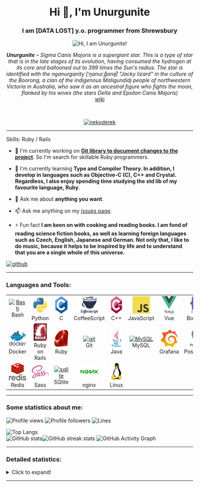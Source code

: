 <h1 align="center">Hi 👋, I'm Unurgunite</h1>
<h3 align="center">I am [DATA LOST] y.o. programmer from Shrewsbury</h3>

<p align="center">
  <img src="https://i.postimg.cc/d0JpxGnc/CXBTC1-T-RYzx-DVy9b3-Fa-Zg-5.jpg" alt="Hi, I am Unurgunite!"/>
</p>
<p align="center">
  <i><b>Unurgunite</b> – Sigma Canis Majoris is a supergiant star. This is a type of star that is in the late stages of its evolution, having consumed the hydrogen at its core and ballooned out to 399 times the Sun's radius. The star is identified with the nganurganity [ˈŋanuɾˌɡ̊aniɟ̊] "Jacky lizard" in the culture of the Boorong, a clan of the indigenous Maligundidj people of northwestern Victoria in Australia, who saw it as an ancestral figure who fights the moon, flanked by his wives (the stars Delta and Epsilon Canis Majoris)</i><br/><a href="https://en.wikipedia.org/wiki/Sigma_Canis_Majoris">wiki</a>
</p><br/>

<p align="center"> <a href="https://github.com/ryo-ma/github-profile-trophy"><img src="https://github-profile-trophy.vercel.app/?username=unurgunite&theme=darkhub" alt="nekoderek" /></a> </p>

---

Skills: Ruby / Rails

- 🔭 I'm currently working on **[Git library to document changes to the project](https://github.com/unurgunite/changelogger)**. So I'm search for skillable Ruby programmers.

- 🌱 I'm currently learning **Type and Compiler Theory. In addition, I develop in languages such as Objective-C (C), C++ and Crystal. Regardless, I also enjoy spending time studying the std lib of my favourite language, Ruby**.
  
- 💬 Ask me about **anything you want**.

- 📫 Ask me anything on my [issues page](https://github.com/unurgunite/unurgunite/issues).

- ⚡ Fun fact **I am keen on with cooking and reading books. I am fond of reading science fiction books, as well as learning foreign languages such as Czech, English, Japanese and German. Not only that, I like to do music, because it helps to be inspired by life and to understand that you are a single whole of this universe.**


[<img src='https://cdn.jsdelivr.net/npm/simple-icons@3.0.1/icons/github.svg' alt='github' height='40'>](https://github.com/unurgunite)  


---

<h3 align="left" id="unurgunite-tech">Languages and Tools:</h3>
<table>
  <tr>
    <td align="center" width="96">
      <a href="#unurgunite-tech">
        <img src="https://www.vectorlogo.zone/logos/gnu_bash/gnu_bash-icon.svg" width="48" height="48" alt="Bash" />
      </a>
      <br>Bash
    </td>
    <td align="center" width="96">
      <a href="#unurgunite-tech">
        <img src="https://raw.githubusercontent.com/devicons/devicon/master/icons/python/python-original.svg" width="48" height="48" alt="Python" />
      </a>
      <br>Python
    </td>
    <td align="center" width="96">
      <a href="#unurgunite-tech">
        <img src="https://raw.githubusercontent.com/devicons/devicon/master/icons/c/c-original.svg" width="48" height="48" alt="C" />
      </a>
      <br>C
    </td>
    <td align="center" width="96">
      <a href="#unurgunite-tech">
        <img src="https://raw.githubusercontent.com/devicons/devicon/master/icons/coffeescript/coffeescript-original-wordmark.svg" width="48" height="48" alt="CoffeeScript" />
      </a>
      <br>CoffeeScript
    </td>
    <td align="center" width="96">
      <a href="#unurgunite-tech">
        <img src="https://raw.githubusercontent.com/devicons/devicon/master/icons/cplusplus/cplusplus-original.svg" width="48" height="48" alt="C++" />
      </a>
      <br>C++
    </td>
    <td align="center" width="96">
      <a href="#unurgunite-tech">
        <img src="https://raw.githubusercontent.com/devicons/devicon/master/icons/javascript/javascript-original.svg" width="48" height="48" alt="JavaScript" />
      </a>
      <br>JavaScript
    </td>
    <td align="center" width="96">
      <a href="#unurgunite-tech" >
        <img src="https://raw.githubusercontent.com/devicons/devicon/master/icons/vuejs/vuejs-original-wordmark.svg" width="48" height="48" alt="Vue" />
      </a>
      <br>Vue
    </td>
    <td align="center" width="96">
      <a href="#unurgunite-tech">
        <img src="https://raw.githubusercontent.com/devicons/devicon/master/icons/bootstrap/bootstrap-plain-wordmark.svg" width="48" height="48" alt="Bootstrap" />
      </a>
      <br>Bootstrap
    </td>
    <td align="center" width="96">
      <a href="#unurgunite-tech">
        <img src="https://upload.wikimedia.org/wikipedia/commons/1/1c/Haskell-Logo.svg" width="48" height="48" alt="Haskell" />
      </a>
      <br>Haskell
    </td>
  </tr>
  <tr>
    <td align="center" width="96"> 
      <a href="#unurgunite-tech" >
        <img src="https://raw.githubusercontent.com/devicons/devicon/master/icons/docker/docker-original-wordmark.svg" width="48" height="48" alt="Docker" />
      </a>
      <br>Docker
    </td>
    <td align="center" width="96">
      <a href="#unurgunite-tech" >
        <img src="https://raw.githubusercontent.com/devicons/devicon/master/icons/rails/rails-original-wordmark.svg" width="48" height="48" alt="Ruby on Rails" />
      </a>
      <br>Ruby on Rails
    </td>
    <td align="center"  width="96">
      <a href="#unurgunite-tech">
        <img src="https://raw.githubusercontent.com/devicons/devicon/master/icons/ruby/ruby-original.svg" width="48" height="48" alt="Ruby" />
      </a>
      <br>Ruby
    </td>
    <td align="center"  width="96">
      <a href="#unurgunite-tech">
        <img src="https://www.vectorlogo.zone/logos/git-scm/git-scm-icon.svg" width="48" height="48" alt="git" />
      </a>
      <br>Git
    </td>
    <td align="center" width="96">
      <a href="#unurgunite-tech">
        <img src="https://raw.githubusercontent.com/devicons/devicon/master/icons/java/java-original.svg" width="48" height="48" alt="Java" />
      </a>
      <br>Java
    </td>
    <td align="center"  width="96">
      <a href="#unurgunite-tech">
        <img src="https://raw.githubusercontent.com/MacroPower/MacroPower/master/img/mysql-original.svg" width="48" height="48" alt="MySQL" />
      </a>
      <br>MySQL
    </td>
    <td align="center" width="96">
      <a href="#unurgunite-tech" >
        <img src="https://raw.githubusercontent.com/grafana/grafana/master/public/img/grafana_icon.svg" width="48" height="48" alt="Grafana" />
      </a>
      <br>Grafana
    </td>
    <td align="center" width="96">
      <a href="#unurgunite-tech" >
        <img src="https://raw.githubusercontent.com/devicons/devicon/master/icons/postgresql/postgresql-original-wordmark.svg" width="48" height="48" alt="PostgreSQL" />
      </a>
      <br>PostgreSQL
    </td>
    <td align="center" width="96">
      <a href="#unurgunite-tech" >
        <img src="https://www.vectorlogo.zone/logos/vagrantup/vagrantup-icon.svg" width="48" height="48" alt="Vagrant" />
      </a>
      <br>Vagrant
    </td>
  </tr>
  <tr>
    <td align="center" width="96">
      <a href="#unurgunite-tech" >
        <img src="https://raw.githubusercontent.com/devicons/devicon/master/icons/redis/redis-original-wordmark.svg" width="48" height="48" alt="Redis" />
      </a>
      <br>Redis
     </td>
    <td align="center" width="96">
      <a href="#unurgunite-tech" >
        <img src="https://raw.githubusercontent.com/devicons/devicon/master/icons/sass/sass-original.svg" width="48" height="48" alt="Sass" />
      </a>
      <br>Sass
     </td>
     <td align="center" width="96">
      <a href="#unurgunite-tech" >
        <img src="https://www.vectorlogo.zone/logos/sqlite/sqlite-icon.svg" width="48" height="48" alt="sqlite" />
      </a>
      <br>SQlite
     </td>
    <td align="center" width="96">
      <a href="#unurgunite-tech" >
        <img src="https://raw.githubusercontent.com/devicons/devicon/master/icons/nginx/nginx-original.svg" width="48" height="48" alt="nginx" />
      </a>
      <br>nginx
     </td>
    <td align="center" width="96">
      <a href="#unurgunite-tech" >
       <img src="https://raw.githubusercontent.com/devicons/devicon/master/icons/linux/linux-original.svg" width="48" height="48" alt="linux" />
      </a>
      <br>Linux
    </td>
</table>

---

<h3 align="left">Some statistics about me:</h3>

<p float="center">
  <img src="https://visitor-badge.glitch.me/badge?page_id=unurgunite" alt="Profile views"/>
  <img src="https://img.shields.io/github/followers/unurgunite?color=green&logo=github" alt="Profile followers"/>
  <img src="https://img.shields.io/badge/From%20my%20first%20%22Hello%2C%20World%22%20I've%20written%20more%20than-988k%20lines%20of%20code!-blue" alt="Lines"/>
  <br>
  
  <img src="https://github-readme-stats.vercel.app/api/top-langs/?username=unurgunite&theme=tokyonight" alt="Top Langs"/><br>
  <img src="https://github-readme-stats.vercel.app/api?username=unurgunite&show_icons=true&count_private=true&theme=tokyonight&hide_rank=1" alt="GitHub stats" align="left"/>
  <img src="https://github-readme-streak-stats.herokuapp.com/?user=unurgunite&theme=tokyonight" alt="GitHub streak stats" />
  <img src="https://activity-graph.herokuapp.com/graph?username=unurgunite" alt="GitHub Activity Graph"/>
</p>

---

<h3>Detailed statistics:</h3>
<details>
  <summary>Click to expand!</summary>
	<img src="https://metrics.lecoq.io/unurgunite?template=classic&base.metadata=0&isocalendar=1&languages=1&introduction=1&stars=1&people=1&gists=1&followup=1&lines=1&activity=1&achievements=1&notable=1&isocalendar.duration=half-year&languages.limit=8&languages.colors=github&languages.threshold=0%25&introduction.title=true&stars.limit=4&people.limit=28&people.size=28&people.types=followers%2C%20following&people.identicons=false&people.shuffle=false&activity.limit=52&activity.days=14&activity.filter=all&activity.visibility=all&activity.timestamps=false&achievements.threshold=C&achievements.secrets=true&achievements.limit=0&config.timezone=Europe%2FLondon" alt="GitHub metrics"/>
</details>

---

<p>
  <ul style="list-style-type:none">
	  
  </ul>
</p>
